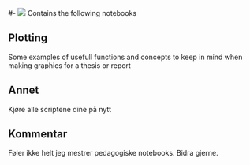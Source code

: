 #- <img src="https://latex.codecogs.com/gif.latex?\LaTeX \& Python tips" /> 
Contains the following notebooks

## Plotting
Some examples of usefull functions and concepts to keep in mind when making graphics for a thesis or report

## Annet
Kjøre alle scriptene dine på nytt

## Kommentar
Føler ikke helt jeg mestrer pedagogiske notebooks. Bidra gjerne. 
